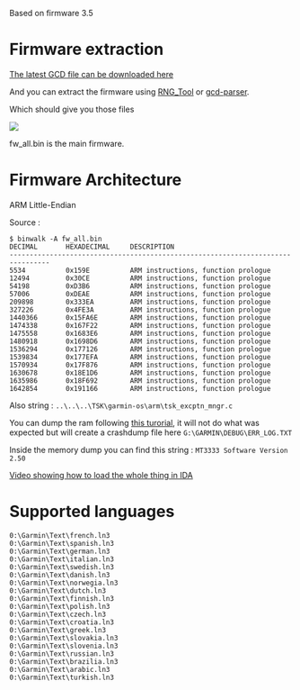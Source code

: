 Based on firmware 3.5
# Firmware extraction



[The latest GCD file can be downloaded here](http://gawisp.com/perry/foretrex/Foretrex601_701_WebUpdater__350.gcd)

And you can extract the firmware using [RNG_Tool](http://www.gpsrchive.com/Oregon%207x0/files/RGN_Tool.exe) or [gcd-parser](https://github.com/mbirth/gcd-parser).


Which should give you those files

![](https://i.imgur.com/svw9Pv1.png)

fw_all.bin is the main firmware.


# Firmware Architecture

ARM Little-Endian


Source : 

```
$ binwalk -A fw_all.bin
DECIMAL       HEXADECIMAL     DESCRIPTION
--------------------------------------------------------------------------------
5534          0x159E          ARM instructions, function prologue
12494         0x30CE          ARM instructions, function prologue
54198         0xD3B6          ARM instructions, function prologue
57006         0xDEAE          ARM instructions, function prologue
209898        0x333EA         ARM instructions, function prologue
327226        0x4FE3A         ARM instructions, function prologue
1440366       0x15FA6E        ARM instructions, function prologue
1474338       0x167F22        ARM instructions, function prologue
1475558       0x1683E6        ARM instructions, function prologue
1480918       0x1698D6        ARM instructions, function prologue
1536294       0x177126        ARM instructions, function prologue
1539834       0x177EFA        ARM instructions, function prologue
1570934       0x17F876        ARM instructions, function prologue
1630678       0x18E1D6        ARM instructions, function prologue
1635986       0x18F692        ARM instructions, function prologue
1642854       0x191166        ARM instructions, function prologue
```

Also string :  `..\..\..\TSK\garmin-os\arm\tsk_excptn_mngr.c`


You can dump the ram following [this turorial](https://www.gpspower.net/garmin-receivers-firmwares/277248-how-backup-nuvi-nv-region41-sd.html), it will not do what was expected but will create a crashdump file here `G:\GARMIN\DEBUG\ERR_LOG.TXT`

Inside the memory dump you can find this string : `MT3333 Software Version 2.50`


[Video showing how to load the whole thing in IDA](https://www.youtube.com/watch?v=wBGVtFK7Xfc)


# Supported languages


```
0:\Garmin\Text\french.ln3
0:\Garmin\Text\spanish.ln3
0:\Garmin\Text\german.ln3
0:\Garmin\Text\italian.ln3
0:\Garmin\Text\swedish.ln3
0:\Garmin\Text\danish.ln3
0:\Garmin\Text\norwegia.ln3
0:\Garmin\Text\dutch.ln3
0:\Garmin\Text\finnish.ln3
0:\Garmin\Text\polish.ln3
0:\Garmin\Text\czech.ln3
0:\Garmin\Text\croatia.ln3
0:\Garmin\Text\greek.ln3
0:\Garmin\Text\slovakia.ln3
0:\Garmin\Text\slovenia.ln3
0:\Garmin\Text\russian.ln3
0:\Garmin\Text\brazilia.ln3
0:\Garmin\Text\arabic.ln3
0:\Garmin\Text\turkish.ln3
```
